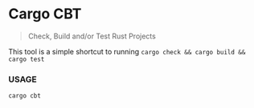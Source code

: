 # Cargo CBT

> Check, Build and/or Test Rust Projects

This tool is a simple shortcut to running `cargo check && cargo build && cargo test`


### USAGE

```
cargo cbt
```
